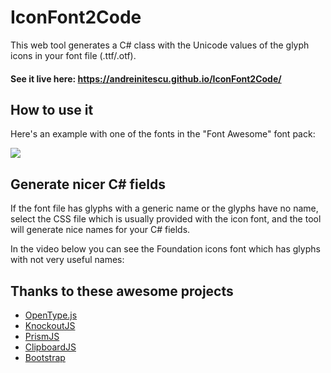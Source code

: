 IconFont2Code
===================

This web tool generates a C# class with the Unicode values of the glyph icons in your font file (.ttf/.otf).

#### **See it live here**: https://andreinitescu.github.io/IconFont2Code/

## How to use it

Here's an example with one of the fonts in the "Font Awesome" font pack:

![](https://github.com/andreinitescu/IconFont2Code/blob/master/example1.gif)


## Generate nicer C# fields

If the font file has glyphs with a generic name or the glyphs have no name, select the CSS file which is usually provided with the icon font, and the tool will generate nice names for your C# fields.

In the video below you can see the Foundation icons font which has glyphs with not very useful names:



## Thanks to these awesome projects

* [OpenType.js](https://github.com/opentypejs/opentype.js)
* [KnockoutJS](https://knockoutjs.com/)
* [PrismJS](https://prismjs.com/)
* [ClipboardJS](https://clipboardjs)
* [Bootstrap](https://getbootstrap.com/)
